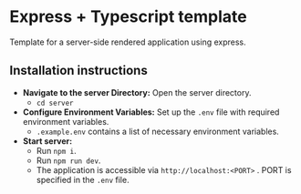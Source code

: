 # Express + Typescript template

Template for a server-side rendered application using express.

## Installation instructions

 - **Navigate to the server Directory:** Open the server directory.
   - `cd server`
 - **Configure Environment Variables:** Set up the `.env` file with required environment variables.
   - `.example.env` contains a list of necessary environment variables.
 - **Start server:**
   - Run `npm i`.
   - Run `npm run dev`.
   - The application is accessible via `http://localhost:<PORT>` . PORT is specified in the `.env` file.
